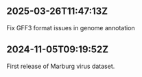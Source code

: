 ## 2025-03-26T11:47:13Z

Fix GFF3 format issues in genome annotation


## 2024-11-05T09:19:52Z

First release of Marburg virus dataset.
